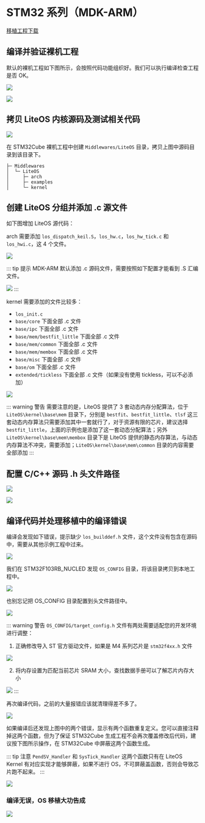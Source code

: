 # STM32 系列（MDK-ARM）

[移植工程下载](/porting/F103ZE_LiteOS_Keil.rar)

## 编译并验证裸机工程

默认的裸机工程如下图所示，会按照代码功能组织好。我们可以执行编译检查工程是否 OK。

![](./pic/raw-project-list-keil.png)

![](./pic/raw-project-first-compile-keil.png)

## 拷贝 LiteOS 内核源码及测试相关代码

![](./pic/raw-project-copy-liteos.png)

在 STM32Cube 裸机工程中创建 `Middlewares/LiteOS` 目录，拷贝上图中源码目录到该目录下。

```
├─ Middlewares
│  └─ LiteOS
│     ├─ arch
│     ├─ examples
│     └─ kernel
```
## 创建 LiteOS 分组并添加 .c 源文件

如下图增加 LiteOS 源代码：

arch 需要添加 `los_dispatch_keil.S`，`los_hw.c`，`los_hw_tick.c` 和 `los_hwi.c`，这 4 个文件。

![](./pic/raw-project-group-arch.png)

::: tip 提示
MDK-ARM 默认添加 .c 源码文件，需要按照如下配置才能看到 .S 汇编文件。

![](./pic/raw-project-S-files.png)
:::

kernel 需要添加的文件比较多：

- `los_init.c`
- `base/core` 下面全部 .c 文件
- `base/ipc` 下面全部 .c 文件
- `base/mem/bestfit_little` 下面全部 .c 文件
- `base/mem/common` 下面全部 .c 文件
- `base/mem/membox` 下面全部 .c 文件
- `base/misc` 下面全部 .c 文件
- `base/om` 下面全部 .c 文件
- `extended/tickless` 下面全部 .c 文件（如果没有使用 tickless，可以不必添加）

![](./pic/raw-project-group-kernel.png)

::: warning 警告
需要注意的是，LiteOS 提供了 3 套动态内存分配算法，位于 `LiteOS\kernel\base\mem` 目录下，分别是 `bestfit`、`bestfit_little`、`tlsf` 这三套动态内存算法只需要添加其中一套就行了，对于资源有限的芯片，建议选择 `bestfit_little`，上面的示例也是添加了这一套动态分配算法；另外 `LiteOS\kernel\base\mem\membox` 目录下是 LiteOS 提供的静态内存算法，与动态内存算法不冲突，需要添加；`LiteOS\kernel\base\mem\common` 目录的内容需要全部添加
:::

## 配置 C/C++ 源码 .h 头文件路径

![](./pic/raw-project-options-include-keil.png)

![](./pic/raw-project-include-path-keil.png)

## 编译代码并处理移植中的编译错误

编译会发现如下错误，提示缺少 `los_builddef.h` 文件，这个文件没有包含在源码中，需要从其他示例工程中过来。

![](./pic/raw-project-compile-error-keil.png)

我们在 STM32F103RB_NUCLED 发现 `OS_CONFIG` 目录，将该目录拷贝到本地工程中。

![](./pic/raw-project-osconfig.png)

也别忘记把 OS_CONFIG 目录配置到头文件路径中。

![](./pic/raw-project-osconfig-path-keil.png)

::: warning 警告
 `OS_CONFIG/target_config.h` 文件有两处需要适配您的开发环境进行调整：

1. 正确修改导入 ST 官方驱动文件，如果是 M4 系列芯片是 `stm32f4xx.h` 文件

![](./pic/osconfig-borad-include-stm32fxxx.png)

2. 将内存设置为匹配当前芯片 SRAM 大小，查找数据手册可以了解芯片内存大小

![](./pic/osconfig-borad-sram-size.png)
:::

再次编译代码，之前的大量报错应该就清理得差不多了。

![](./pic/raw-project-error-multiply-defined.png)

如果编译后还发现上图中的两个错误，显示有两个函数重复定义。您可以直接注释掉这两个函数，但为了保证 STM32Cube 生成工程不会再次覆盖修改后代码，建议按下图所示操作，在 STM32Cube 中屏蔽这两个函数生成。

::: tip 注意
`PendSV_Handler` 和 `SysTick_Handler` 这两个函数只有在 LiteOS Kernel 有对应实现才能够屏蔽，如果不进行 OS，不可屏蔽盖函数，否则会导致芯片跑不起来。
:::

![](./pic/stm32cube-nvic-no-systick.png)

### 编译无误，OS 移植大功告成

![](./pic/raw-project-compile-ok-keil.png)
